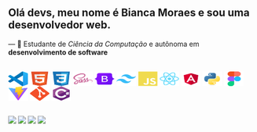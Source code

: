 
## Olá devs, meu nome é Bianca Moraes e sou uma desenvolvedor web.
— 🔭 Estudante de *Ciência da Computação* e autônoma em **desenvolvimento de software**

<div style="display: flex; align-items: flex-start; align: center">
    <div style="display: inline_block"><br>  
      <img align="center" alt="Bianca-VSCode" height="30" width="40" src="https://github.com/devicons/devicon/blob/master/icons/vscode/vscode-original.svg">
      <img align="center" alt="Bianca-HTML" height="30" width="40" src="https://raw.githubusercontent.com/devicons/devicon/master/icons/html5/html5-original.svg">
      <img align="center" alt="Bianca-CSS" height="30" width="40" src="https://raw.githubusercontent.com/devicons/devicon/master/icons/css3/css3-original.svg">
      <img align="center" alt="Bianca-SASS" height="30" width="40" src="https://github.com/devicons/devicon/blob/master/icons/sass/sass-original.svg">
      <img align="center" alt="Bianca-Bootstrap" height="30" width="40" src="https://github.com/devicons/devicon/blob/master/icons/bootstrap/bootstrap-original.svg">
      <img align="center" alt="Bianca-TailwindCSS" height="30" width="40" src="https://github.com/devicons/devicon/blob/master/icons/tailwindcss/tailwindcss-original.svg">
      <img align="center" alt="Bianca-JavaScript" height="30" width="40" src="https://raw.githubusercontent.com/devicons/devicon/master/icons/javascript/javascript-plain.svg">
      <!-- <img align="center" alt="Bianca-TypeScript" height="30" width="40" src="https://raw.githubusercontent.com/devicons/devicon/master/icons/typescript/typescript-plain.svg"> -->
      <img align="center" alt="Bianca-React" height="30" width="40" src="https://raw.githubusercontent.com/devicons/devicon/master/icons/react/react-original.svg">
      <img align="center" alt="Bianca-Angular" height="30" width="40" src="https://github.com/devicons/devicon/blob/master/icons/angular/angular-original.svg">
      <img align="center" alt="Bianca-Python" height="30" width="40" src="https://raw.githubusercontent.com/devicons/devicon/master/icons/python/python-original.svg">
      <img align="center" alt="Bianca-Figma" height="30" width="40" src="https://github.com/devicons/devicon/blob/master/icons/figma/figma-original.svg">
      <img align="center" alt="Bianca-ViteJS" height="30" width="40" src="https://github.com/devicons/devicon/blob/master/icons/vitejs/vitejs-original.svg">
      <img align="center" alt="Bianca-Git" height="30" width="40" src="https://github.com/devicons/devicon/blob/master/icons/git/git-plain.svg">
      <!-- <img align="center" alt="Bianca-GitHub" height="30" width="40" src="https://github.com/devicons/devicon/blob/master/icons/github/github-original.svg"> -->
      <img align="center" alt="Bianca-Csharp" height="30" width="40" src="https://raw.githubusercontent.com/devicons/devicon/master/icons/csharp/csharp-original.svg">
    </div>
    <br><br>
</div>

<div> <br>
  
  <a href="https://www.linkedin.com/in/biancamoraesv/" target="_blank"><img src="https://img.shields.io/badge/-LinkedIn-%230077B5?style=for-the-badge&logo=linkedin&logoColor=white" target="_blank"></a> 
  <a href="https://www.instagram.com/baakovi" target="_blank"><img src="https://img.shields.io/badge/-Instagram-%23E4405F?style=for-the-badge&logo=instagram&logoColor=white" target="_blank"></a>
    <a href = "mailto:biancavmoraes@outlook.com"><img src="https://img.shields.io/badge/Microsoft_Outlook-0078D4?style=for-the-badge&logo=microsoft-outlook&logoColor=white" target="_blank"></a>
 <a href="https://discord.com/channels/@me" target="_blank"><img src="https://img.shields.io/badge/Discord-7289DA?style=for-the-badge&logo=discord&logoColor=white" target="_blank"></a> 
  <!-- <a href = "mailto:biancavmoraes@outlook.com"><img src="https://img.shields.io/badge/-Gmail-%23333?style=for-the-badge&logo=gmail&logoColor=white" target="_blank"></a> -->

</div>

##

<!-- ![snake gif](https://github.com/baakovi/baakovi/blob/output/github-contribution-grid-snake.svg) -->
